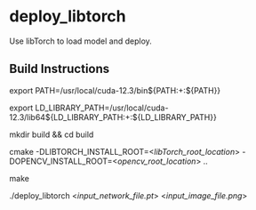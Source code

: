 # deploy_libtorch
Use libTorch to load model and deploy.

## Build Instructions
export PATH=/usr/local/cuda-12.3/bin${PATH:+:${PATH}}

export LD_LIBRARY_PATH=/usr/local/cuda-12.3/lib64${LD_LIBRARY_PATH:+:${LD_LIBRARY_PATH}}

mkdir build && cd build

cmake -DLIBTORCH_INSTALL_ROOT=<_libTorch_root_location_> -DOPENCV_INSTALL_ROOT=<_opencv_root_location_> ..

make

./deploy_libtorch <_input_network_file.pt_> <_input_image_file.png_>
